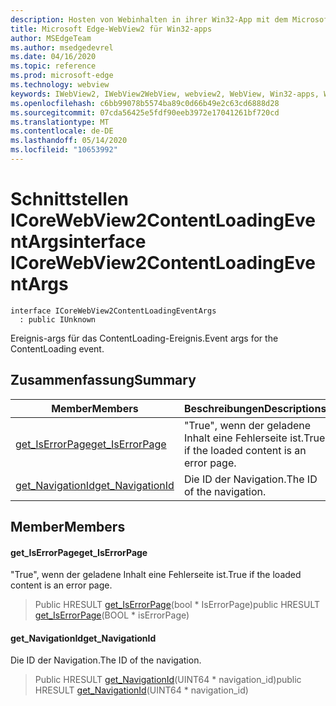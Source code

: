 ```yaml
---
description: Hosten von Webinhalten in ihrer Win32-App mit dem Microsoft Edge WebView2-Steuerelement
title: Microsoft Edge-WebView2 für Win32-apps
author: MSEdgeTeam
ms.author: msedgedevrel
ms.date: 04/16/2020
ms.topic: reference
ms.prod: microsoft-edge
ms.technology: webview
keywords: IWebView2, IWebView2WebView, webview2, WebView, Win32-apps, Win32, Edge, ICoreWebView2, ICoreWebView2Controller, Browser-Steuerelement, Edge-HTML
ms.openlocfilehash: c6bb99078b5574ba89c0d66b49e2c63cd6888d28
ms.sourcegitcommit: 07cda56425e5fdf90eeb3972e17041261bf720cd
ms.translationtype: MT
ms.contentlocale: de-DE
ms.lasthandoff: 05/14/2020
ms.locfileid: "10653992"
---
```

# <span data-ttu-id="1b3d7-104">Schnittstellen ICoreWebView2ContentLoadingEventArgs</span><span class="sxs-lookup"><span data-stu-id="1b3d7-104">interface ICoreWebView2ContentLoadingEventArgs</span></span> 

```
interface ICoreWebView2ContentLoadingEventArgs
  : public IUnknown
```

<span data-ttu-id="1b3d7-105">Ereignis-args für das ContentLoading-Ereignis.</span><span class="sxs-lookup"><span data-stu-id="1b3d7-105">Event args for the ContentLoading event.</span></span>

## <span data-ttu-id="1b3d7-106">Zusammenfassung</span><span class="sxs-lookup"><span data-stu-id="1b3d7-106">Summary</span></span>

 <span data-ttu-id="1b3d7-107">Member</span><span class="sxs-lookup"><span data-stu-id="1b3d7-107">Members</span></span>                        | <span data-ttu-id="1b3d7-108">Beschreibungen</span><span class="sxs-lookup"><span data-stu-id="1b3d7-108">Descriptions</span></span>
--------------------------------|---------------------------------------------
[<span data-ttu-id="1b3d7-109">get_IsErrorPage</span><span class="sxs-lookup"><span data-stu-id="1b3d7-109">get_IsErrorPage</span></span>](#get_iserrorpage) | <span data-ttu-id="1b3d7-110">"True", wenn der geladene Inhalt eine Fehlerseite ist.</span><span class="sxs-lookup"><span data-stu-id="1b3d7-110">True if the loaded content is an error page.</span></span>
[<span data-ttu-id="1b3d7-111">get_NavigationId</span><span class="sxs-lookup"><span data-stu-id="1b3d7-111">get_NavigationId</span></span>](#get_navigationid) | <span data-ttu-id="1b3d7-112">Die ID der Navigation.</span><span class="sxs-lookup"><span data-stu-id="1b3d7-112">The ID of the navigation.</span></span>

## <span data-ttu-id="1b3d7-113">Member</span><span class="sxs-lookup"><span data-stu-id="1b3d7-113">Members</span></span>

#### <span data-ttu-id="1b3d7-114">get_IsErrorPage</span><span class="sxs-lookup"><span data-stu-id="1b3d7-114">get_IsErrorPage</span></span> 

<span data-ttu-id="1b3d7-115">"True", wenn der geladene Inhalt eine Fehlerseite ist.</span><span class="sxs-lookup"><span data-stu-id="1b3d7-115">True if the loaded content is an error page.</span></span>

> <span data-ttu-id="1b3d7-116">Public HRESULT [get_IsErrorPage](#get_iserrorpage)(bool \* IsErrorPage)</span><span class="sxs-lookup"><span data-stu-id="1b3d7-116">public HRESULT [get_IsErrorPage](#get_iserrorpage)(BOOL \* isErrorPage)</span></span>

#### <span data-ttu-id="1b3d7-117">get_NavigationId</span><span class="sxs-lookup"><span data-stu-id="1b3d7-117">get_NavigationId</span></span> 

<span data-ttu-id="1b3d7-118">Die ID der Navigation.</span><span class="sxs-lookup"><span data-stu-id="1b3d7-118">The ID of the navigation.</span></span>

> <span data-ttu-id="1b3d7-119">Public HRESULT [get_NavigationId](#get_navigationid)(UINT64 \* navigation_id)</span><span class="sxs-lookup"><span data-stu-id="1b3d7-119">public HRESULT [get_NavigationId](#get_navigationid)(UINT64 \* navigation_id)</span></span>

